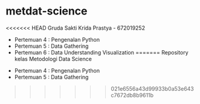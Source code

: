 # metdat-science

<<<<<<< HEAD
Gruda Sakti Krida Prastya - 672019252

- Pertemuan 4 : Pengenalan Python
- Pertemuan 5 : Data Gathering
- Pertemuan 6 : Data Understanding Visualization
=======
Repository kelas Metodologi Data Science

* Pertemuan 4 : Pengenalan Python
* Pertemuan 5 : Data Gathering
>>>>>>> 021e6556a43d99933b0a53e643c7672db8b9611b
